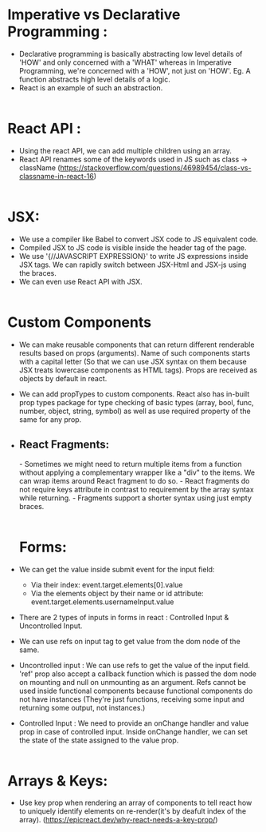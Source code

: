 <h1>Imperative vs Declarative Programming :</h1>

- Declarative programming is basically abstracting low level details of 'HOW' and only concerned with a 'WHAT' whereas in Imperative Programming, we're concerned with a 'HOW', not just on 'HOW'. Eg. A function abstracts high level details of a logic.
- React is an example of such an abstraction.
<br/><br/>
<h1>React API :</h1>

- Using the react API, we can add multiple children using an array.
- React API renames some of the keywords used in JS such as class -> className (https://stackoverflow.com/questions/46989454/class-vs-classname-in-react-16)
<br/><br/>
<h1>JSX:</h1>

- We use a compiler like Babel to convert JSX code to JS equivalent code.
- Compiled JSX to JS code is visible inside the header tag of the page.
- We use '{//JAVASCRIPT EXPRESSION}' to write JS expressions inside JSX tags. We can rapidly switch between JSX-Html and JSX-js using the braces.
- We can even use React API with JSX.
<br/><br/>
<h1>Custom Components</h1>

- We can make reusable components that can return different renderable results based on props (arguments). Name of such components starts with a capital letter (So that we can use JSX syntax on them because JSX treats lowercase components as HTML tags). Props are received as objects by default in react.
- We can add propTypes to custom components. React also has in-built prop types package for type checking of basic types (array, bool, func, number, object, string, symbol) as well as use required property of the same for any prop.
- <h2>React Fragments:</h2>
      - Sometimes we might need to return multiple items from a function without applying a complementary wrapper like a "div" to the items. We can wrap items around React fragment to do so.
      - React fragments do not require keys attribute in contrast to requirement by the array syntax while returning.
      - Fragments support a shorter syntax using just empty braces.
  <br/><br/>
  <h1>Forms:</h1>

- We can get the value inside submit event for the input field:
  - Via their index: event.target.elements[0].value
  - Via the elements object by their name or id attribute: event.target.elements.usernameInput.value
- There are 2 types of inputs in forms in react : Controlled Input & Uncontrolled Input.
- We can use refs on input tag to get value from the dom node of the same.
- Uncontrolled input : We can use refs to get the value of the input field. 'ref' prop also accept a callback function which is passed the dom node on mounting and null on unmounting as an argument. Refs cannot be used inside functional components because functional components do not have instances (They're just functions, receiving some input and returning some output, not instances.)
- Controlled Input : We need to provide an onChange handler and value prop in case of controlled input. Inside onChange handler, we can set the state of the state assigned to the value prop.
<br/><br/>
<h1>Arrays & Keys:</h1>

- Use key prop when rendering an array of components to tell react how to uniquely identify elements on re-render(it's by deafult index of the array). (https://epicreact.dev/why-react-needs-a-key-prop/)
